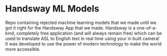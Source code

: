 # Handsway ML Models
Repo containing rejected machine learning models that we made until we got it right for the Handsway App that we made. Handsway is a one-of-a-kind, completely free application (and will always remain free) which can be used to translate ASL to English text in real time using your in built camera! It was developed to use the power of modern technology to make the world more accessible. 
